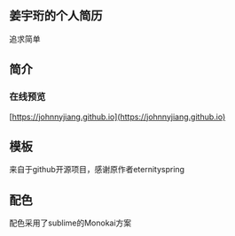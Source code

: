 ## 姜宇珩的个人简历
追求简单
## 简介
### 在线预览
[https://johnnyjiang.github.io](https://johnnyjiang.github.io)
## 模板
来自于github开源项目，感谢原作者eternityspring
## 配色
配色采用了sublime的Monokai方案
